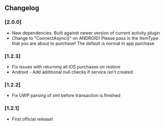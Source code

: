 ## Changelog

### [2.0.0]
* New dependencies. Built against newer version of current activity plugin
* Change to "ConnectAsync()" on ANDROID! Please pass in the ItemType that you are about to purchase! The default is normal in app purchase.


### [1.2.3]
* Fix issues with returning all iOS purchases on restore
* Android - Add additional null checks if service isn't created

### [1.2.2]
* Fix UWP parsing of xml before transaction is finished

### [1.2.1]
* First official release!
